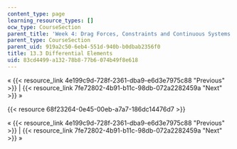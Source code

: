 ```yaml
---
content_type: page
learning_resource_types: []
ocw_type: CourseSection
parent_title: 'Week 4: Drag Forces, Constraints and Continuous Systems'
parent_type: CourseSection
parent_uid: 919a2c50-6eb4-551d-940b-b0dbab2356f0
title: 13.3 Differential Elements
uid: 83cd4499-a132-78b8-77b6-074b49f8e618
---
```


« {{< resource_link 4e199c9d-728f-2361-dba9-e6d3e7975c88 "Previous" >}} | {{< resource_link 7fe72802-4b91-b11c-98db-072a2282459a "Next" >}} »

{{< resource 68f23264-0e45-00eb-a7a7-186dc14476d7 >}}

« {{< resource_link 4e199c9d-728f-2361-dba9-e6d3e7975c88 "Previous" >}} | {{< resource_link 7fe72802-4b91-b11c-98db-072a2282459a "Next" >}} »
